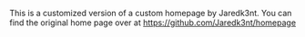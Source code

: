 This is a customized version of a custom homepage by Jaredk3nt. You can find the original home page over at https://github.com/Jaredk3nt/homepage
